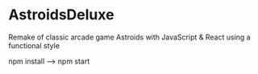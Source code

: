 # AstroidsDeluxe
Remake of classic arcade game Astroids with JavaScript &amp; React using a functional style

npm install --> npm start
